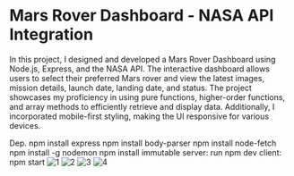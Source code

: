 # Mars Rover Dashboard - NASA API Integration
In this project, I designed and developed a Mars Rover Dashboard using Node.js, Express, and the NASA API. The interactive dashboard allows users to select their preferred Mars rover and view the latest images, mission details, launch date, landing date, and status. The project showcases my proficiency in using pure functions, higher-order functions, and array methods to efficiently retrieve and display data. Additionally, I incorporated mobile-first styling, making the UI responsive for various devices.

Dep.
npm install express
npm install body-parser
npm install node-fetch
npm install -g nodemon
npm install immutable
server: run npm dev
client: npm start
![1](https://github.com/Anko21/Mars-Rover-Dashboard---NASA-API-Integration/assets/117990932/e8420c7c-032f-490e-b6fe-ac0ef0cb7004)
![2](https://github.com/Anko21/Mars-Rover-Dashboard---NASA-API-Integration/assets/117990932/c19cb9ba-ea2c-4b28-9b96-ff1045df2a8a)
![3](https://github.com/Anko21/Mars-Rover-Dashboard---NASA-API-Integration/assets/117990932/e6fb5ba0-273e-449d-bdc7-543e33faf188)
![4](https://github.com/Anko21/Mars-Rover-Dashboard---NASA-API-Integration/assets/117990932/b90ca177-7346-4957-9539-d8ffe659ffa2)



